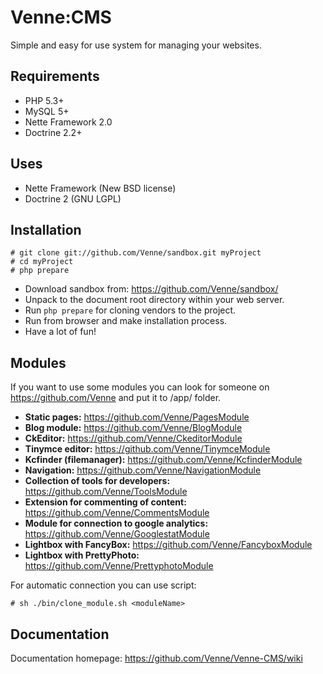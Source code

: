 Venne:CMS
=========

Simple and easy for use system for managing your websites. 


Requirements
------------

- PHP 5.3+
- MySQL 5+
- Nette Framework 2.0
- Doctrine 2.2+


Uses
----

- Nette Framework (New BSD license)
- Doctrine 2 (GNU LGPL)


Installation
------------

	
	# git clone git://github.com/Venne/sandbox.git myProject
	# cd myProject
	# php prepare
	


- Download sandbox from: https://github.com/Venne/sandbox/
- Unpack to the document root directory within your web server.
- Run `php prepare` for cloning vendors to the project.
- Run from browser and make installation process.
- Have a lot of fun!


Modules
-------

If you want to use some modules you can look for someone on https://github.com/Venne and put it to /app/ folder.

- **Static pages:** https://github.com/Venne/PagesModule
- **Blog module:** https://github.com/Venne/BlogModule
- **CkEditor:** https://github.com/Venne/CkeditorModule
- **Tinymce editor:** https://github.com/Venne/TinymceModule
- **Kcfinder (filemanager):** https://github.com/Venne/KcfinderModule
- **Navigation:** https://github.com/Venne/NavigationModule
- **Collection of tools for developers:** https://github.com/Venne/ToolsModule
- **Extension for commenting of content:** https://github.com/Venne/CommentsModule
- **Module for connection to google analytics:** https://github.com/Venne/GooglestatModule
- **Lightbox with FancyBox:** https://github.com/Venne/FancyboxModule
- **Lightbox with PrettyPhoto:** https://github.com/Venne/PrettyphotoModule

For automatic connection you can use script:

	
	# sh ./bin/clone_module.sh <moduleName>
	


Documentation
-------------

Documentation homepage: https://github.com/Venne/Venne-CMS/wiki
